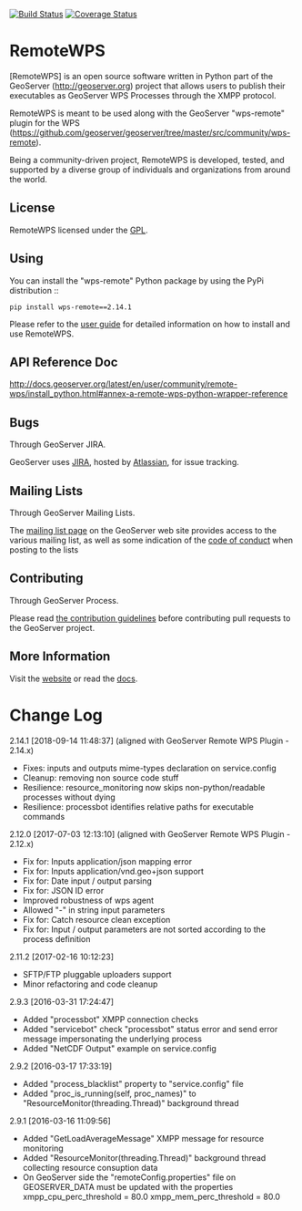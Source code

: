 [![Build Status](https://travis-ci.org/geoserver/wps-remote.svg?branch=master)](https://travis-ci.org/geoserver/wps-remote)
[![Coverage Status](https://coveralls.io/repos/github/geoserver/wps-remote/badge.svg?branch=master)](https://coveralls.io/github/geoserver/wps-remote?branch=master)

RemoteWPS
=========

[RemoteWPS] is an open source software written in Python part of the GeoServer (http://geoserver.org) 
project that allows users to publish their executables as GeoServer WPS Processes through the XMPP protocol.

RemoteWPS is meant to be used along with the GeoServer "wps-remote" plugin for the WPS
(https://github.com/geoserver/geoserver/tree/master/src/community/wps-remote).

Being a community-driven project, RemoteWPS is developed, tested, and supported by a diverse group of 
individuals and organizations from around the world.

## License

RemoteWPS licensed under the [GPL](http://www.gnu.org/licenses/old-licenses/gpl-2.0.html).

## Using

You can install the "wps-remote" Python package by using the PyPi distribution ::

    pip install wps-remote==2.14.1

Please refer to the [user guide](http://docs.geoserver.org/latest/en/user/community/remote-wps/index.html) for detailed 
information on how to install and use RemoteWPS.

## API Reference Doc

http://docs.geoserver.org/latest/en/user/community/remote-wps/install_python.html#annex-a-remote-wps-python-wrapper-reference

## Bugs

Through GeoServer JIRA.

GeoServer uses [JIRA](https://osgeo-org.atlassian.net/projects/GEOS), hosted by 
[Atlassian](https://www.atlassian.com/), for issue tracking.

## Mailing Lists

Through GeoServer Mailing Lists.

The [mailing list page](http://geoserver.org/comm/) on the GeoServer web site provides
access to the various mailing list, as well as some indication of the [code of conduct](http://geoserver.org/comm/userlist-guidelines.html) when posting to the lists

## Contributing

Through GeoServer Process.

Please read [the contribution guidelines](https://github.com/geoserver/geoserver/blob/master/CONTRIBUTING.md) before contributing pull requests to the GeoServer project.

## More Information

Visit the [website](http://geoserver.org/) or read the [docs](http://docs.geoserver.org/). 

Change Log
==========
2.14.1 [2018-09-14 11:48:37] (aligned with GeoServer Remote WPS Plugin - 2.14.x)
 - Fixes: inputs and outputs mime-types declaration on service.config
 - Cleanup: removing non source code stuff
 - Resilience: resource_monitoring now skips non-python/readable processes without dying
 - Resilience: processbot identifies relative paths for executable commands

2.12.0 [2017-07-03 12:13:10] (aligned with GeoServer Remote WPS Plugin - 2.12.x)
 - Fix for: Inputs application/json mapping error
 - Fix for: Inputs application/vnd.geo+json support
 - Fix for: Date input / output parsing
 - Fix for: JSON ID error
 - Improved robustness of wps agent
 - Allowed "-" in string input parameters
 - Fix for: Catch resource clean exception
 - Fix for: Input / output parameters are not sorted according to the process definition

2.11.2 [2017-02-16 10:12:23]
 - SFTP/FTP pluggable uploaders support
 - Minor refactoring and code cleanup

2.9.3 [2016-03-31 17:24:47]
 - Added "processbot" XMPP connection checks
 - Added "servicebot" check "processbot" status error and send error message impersonating the underlying process
 - Added "NetCDF Output" example on service.config

2.9.2 [2016-03-17 17:33:19]
 - Added "process_blacklist" property to "service.config" file
 - Added "proc_is_running(self, proc_names)" to "ResourceMonitor(threading.Thread)" background thread
 
2.9.1 [2016-03-16 11:09:56]
 - Added "GetLoadAverageMessage" XMPP message for resource monitoring
 - Added "ResourceMonitor(threading.Thread)" background thread collecting resource consuption data
 - On GeoServer side the "remoteConfig.properties" file on GEOSERVER_DATA must be updated with the properties
   xmpp_cpu_perc_threshold = 80.0
   xmpp_mem_perc_threshold = 80.0

